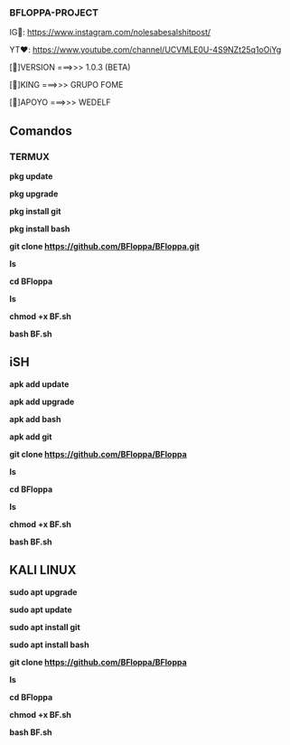 ### BFLOPPA-PROJECT

IG🧡: https://www.instagram.com/nolesabesalshitpost/

YT❤️: https://www.youtube.com/channel/UCVMLE0U-4S9NZt25q1oOiYg

[🍪]VERSION ===>>> 1.0.3 (BETA)

[👑]KING    ===>>> GRUPO FOME

[💖]APOYO   ===>>> WEDELF

## Comandos

### TERMUX

**pkg update**

**pkg upgrade**

**pkg install git**

**pkg install bash**

**git clone https://github.com/BFloppa/BFloppa.git**

**ls**

**cd BFloppa**

**ls**

**chmod +x BF.sh**

**bash BF.sh**

## iSH

**apk add update**

**apk add upgrade**

**apk add bash**

**apk add git**

**git clone https://github.com/BFloppa/BFloppa**

**ls**

**cd BFloppa**

**ls**

**chmod +x BF.sh**

**bash BF.sh**

## KALI LINUX

**sudo apt upgrade**

**sudo apt update**

**sudo apt install git**

**sudo apt install bash**

**git clone https://github.com/BFloppa/BFloppa**

**ls**

**cd BFloppa** 

**chmod +x BF.sh**

**bash BF.sh**
